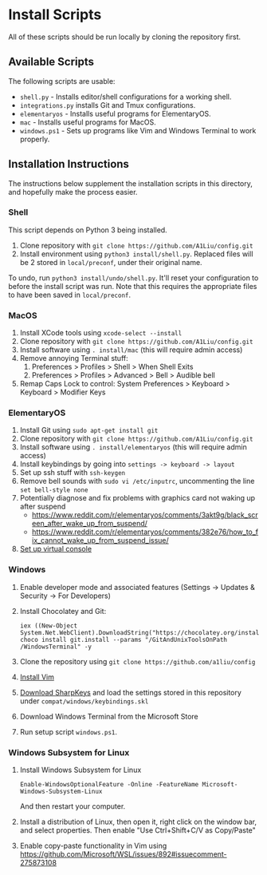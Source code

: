 # Install Scripts
All of these scripts should be run locally by cloning the repository first.

## Available Scripts
The following scripts are usable:

- `shell.py` - Installs editor/shell configurations for a working shell.
- `integrations.py` installs Git and Tmux configurations.
- `elementaryos` - Installs useful programs for ElementaryOS.
- `mac` - Installs useful programs for MacOS.
- `windows.ps1` - Sets up programs like Vim and Windows Terminal to work properly.

## Installation Instructions
The instructions below supplement the installation scripts in this directory, and
hopefully make the process easier.

### Shell
This script depends on Python 3 being installed.

1. Clone repository with `git clone https://github.com/A1Liu/config.git`
2. Install environment using `python3 install/shell.py`. Replaced files will be
2  stored in `local/preconf`, under their original name.

To undo, run `python3 install/undo/shell.py`. It'll reset your configuration to
before the install script was run. Note that this requires the appropriate files
to have been saved in `local/preconf`.

### MacOS
1. Install XCode tools using `xcode-select --install`
2. Clone repository with `git clone https://github.com/A1Liu/config.git`
3. Install software using `. install/mac` (this will require admin access)
4. Remove annoying Terminal stuff:
   1. Preferences > Profiles > Shell > When Shell Exits
   1. Preferences > Profiles > Advanced > Bell > Audible bell
5. Remap Caps Lock to control: System Preferences > Keyboard > Keyboard > Modifier Keys

### ElementaryOS
1. Install Git using `sudo apt-get install git`
2. Clone repository with `git clone https://github.com/A1Liu/config.git`
2. Install software using `. install/elementaryos` (this will require admin access)
3. Install keybindings by going into `settings -> keyboard -> layout`
4. Set up ssh stuff with `ssh-keygen`
5. Remove bell sounds with `sudo vi /etc/inputrc`, uncommenting the line `set bell-style none`
6. Potentially diagnose and fix problems with graphics card not waking up after
   suspend
   -  https://www.reddit.com/r/elementaryos/comments/3akt9g/black_screen_after_wake_up_from_suspend/
   -  https://www.reddit.com/r/elementaryos/comments/382e76/how_to_fix_cannot_wake_up_from_suspend_issue/
7. [Set up virtual console](https://askubuntu.com/questions/982863/change-caps-lock-to-control-in-virtual-console-on-ubuntu-17)

### Windows
1. Enable developer mode and associated features (Settings -&gt; Updates &amp; Security
   -&gt; For Developers)

2. Install Chocolatey and Git:

   ```
   iex ((New-Object System.Net.WebClient).DownloadString("https://chocolatey.org/install.ps1"))
   choco install git.install --params "/GitAndUnixToolsOnPath /WindowsTerminal" -y
   ```

3. Clone the repository using `git clone https://github.com/a1liu/config`

4. [Install Vim](https://www.vim.org/download.php)

5. [Download SharpKeys](https://www.randyrants.com/category/sharpkeys/) and load
   the settings stored in this repository under `compat/windows/keybindings.skl`

6. Download Windows Terminal from the Microsoft Store

7. Run setup script `windows.ps1`.

### Windows Subsystem for Linux
1. Install Windows Subsystem for Linux

   ```
   Enable-WindowsOptionalFeature -Online -FeatureName Microsoft-Windows-Subsystem-Linux
   ```

   And then restart your computer.

2. Install a distribution of Linux, then open it, right click on the window bar,
   and select properties. Then enable "Use Ctrl+Shift+C/V as Copy/Paste"

3. Enable copy-paste functionality in Vim using https://github.com/Microsoft/WSL/issues/892#issuecomment-275873108
